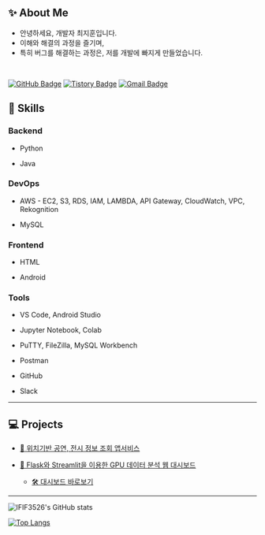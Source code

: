 ## ✨ About Me

- 안녕하세요, 개발자 최지훈입니다.
- 이해와 해결의 과정을 즐기며,
- 특히 버그를 해결하는 과정은, 저를 개발에 빠지게 만들었습니다.


<br>

[![GitHub Badge](https://img.shields.io/badge/GitHub-181717?style=flat&logo=GitHub&logoColor=white)](https://github.com/IFIF3526)
[![Tistory Badge](https://img.shields.io/badge/TSTORY-555263?style=flat&logoColor=white)](https://ifif3526.tistory.com/)
[![Gmail Badge](https://img.shields.io/badge/Gmail-D14836?style=flat&logo=Gmail&logoColor=white)](mailto:ifif3526@gmail.com)
<br/>

## 🔧 Skills

### Backend
- Python

- Java

### DevOps
- AWS - EC2, S3, RDS, IAM, LAMBDA, API Gateway, CloudWatch, VPC, Rekognition

- MySQL

### Frontend
- HTML

- Android

### Tools
- VS Code, Android Studio

- Jupyter Notebook, Colab

- PuTTY, FileZilla, MySQL Workbench

- Postman

- GitHub

- Slack

---

## 💻 Projects   
- [🎫 위치기반 공연, 전시 정보 조회 앱서비스](https://github.com/eyoo95/show_app)

- [📰 Flask와 Streamlit을 이용한 GPU 데이터 분석 웹 대시보드](https://github.com/IFIF3526/GPUs-Compare)
  - [🛠 대시보드 바로보기](http://ec2-3-34-135-181.ap-northeast-2.compute.amazonaws.com:8501)
- - - 

![IFIF3526's GitHub stats](https://github-readme-stats.vercel.app/api?username=IFIF3526&show_icons=true&theme=onedark)

[![Top Langs](https://github-readme-stats.vercel.app/api/top-langs/?username=IFIF3526&layout=compact)](https://github.com/IFIF3526/github-readme-stats)

